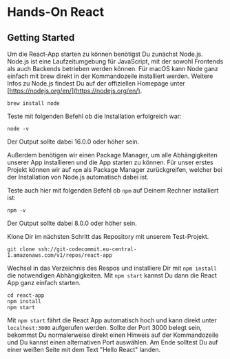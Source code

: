 # Hands-On React

## Getting Started

Um die React-App starten zu können benötigst Du zunächst Node.js. Node.js ist eine Laufzeitumgebung für JavaScript, mit der sowohl Frontends als auch Backends betrieben werden können. Für macOS kann Node ganz einfach mit brew direkt in der Kommandozeile installiert werden. Weitere Infos zu Node.js findest Du auf der offiziellen Homepage unter [https://nodejs.org/en/](https://nodejs.org/en/).

```
brew install node
```

Teste mit folgenden Befehl ob die Installation erfolgreich war:

```
node -v
```

Der Output sollte dabei 16.0.0 oder höher sein.

Außerdem benötigen wir einen Package Manager, um alle Abhängigkeiten unserer App installieren und die App starten zu können. Für unser erstes Projekt können wir auf `npm` als Package Manager zurückgreifen, welcher bei der Installation von Node.js automatisch dabei ist.

Teste auch hier mit folgenden Befehl ob `npm` auf Deinem Rechner installiert ist:

```
npm -v
```
Der Output sollte dabei 8.0.0 oder höher sein.

Klone Dir im nächsten Schritt das Repository mit unserem Test-Projekt.

```
git clone ssh://git-codecommit.eu-central-1.amazonaws.com/v1/repos/react-app
```

Wechsel in das Verzeichnis des Respos und installiere Dir mit `npm install` die notwendigen Abhängigkeiten. Mit `npm start` kannst Du dann die React App ganz einfach starten.

```
cd react-app
npm install
npm start
```

Mit `npm start` fährt die React App automatisch hoch und kann direkt unter `localhost:3000` aufgerufen werden. Sollte der Port 3000 belegt sein, bekommst Du normalerweise direkt einen Hinweis auf der Kommandozeile und Du kannst einen alternativen Port auswählen. Am Ende solltest Du auf einer weißen Seite mit dem Text "Hello React" landen.
